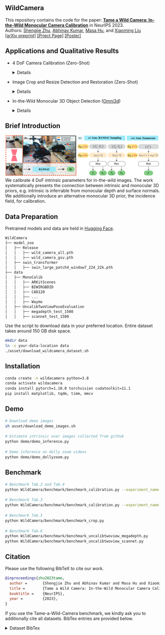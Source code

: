 ## WildCamera
This repository contains the code for the paper: **[Tame a Wild Camera: In-the-Wild Monocular Camera Calibration](https://arxiv.org/abs/2306.10988)** in NeurIPS 2023.
<br>
Authors: [Shengjie Zhu](https://shngjz.github.io/), [Abhinav Kumar](https://sites.google.com/view/abhinavkumar), [Masa Hu](https://scholar.google.com/citations?user=Xs-NkFMAAAAJ&hl=en), and [Xiaoming Liu](https://www.cse.msu.edu/~liuxm/index2.html)
<br>
[[arXiv preprint]](https://arxiv.org/abs/2306.10988)  [[Prject Page]](https://shngjz.github.io/WildCamera.github.io/) [[Poster]](https://drive.google.com/file/d/1y8v0jBd6MFtP8urHNBCzh0wsK43djIj0/view?usp=sharing)

## Applications and Qualitative Results
- 4 DoF Camera Calibration (Zero-Shot)
  <details>

  -  Camera Calibration:

    https://github.com/ShngJZ/WildCamera/assets/128062217/748cf660-aebd-4a86-8d94-2be28650853b

  -  DollyZoom-Demo1:
    
    https://github.com/ShngJZ/WildCamera/assets/128062217/15b18902-9c18-460d-8b5e-7d728cbd63c0


  -  DollyZoom-Demo2:

    https://github.com/ShngJZ/WildCamera/assets/128062217/5722039d-d0c0-49db-a7a1-c83c5e69f7fd

  -  DollyZoom-Demo3:
    
    https://github.com/ShngJZ/WildCamera/assets/128062217/ef352b58-3e30-4b00-add8-6db5ae1d5de0

- Image Crop and Resize Detection and Restoration (Zero-Shot)
  <details>

  https://github.com/ShngJZ/WildCamera/assets/128062217/c390588f-63e2-4611-b546-b86946f3caf9
  
- In-the-Wild Monocular 3D Object Detection ([Omni3d](https://github.com/facebookresearch/omni3d))
  <details>

  https://github.com/ShngJZ/WildCamera/assets/128062217/d776e3d0-11c3-48c2-9a1b-e5adc10408ba

## Brief Introduction
<img src="asset/framework.png" width="1000" >
We calibrate 4 DoF intrinsic parameters for in-the-wild images.
The work systematically presents the connection between intrinsic and monocular 3D priors, e.g. intrinsic is inferrable from monocular depth and surface normals.
We additionally introduce an alternative monocular 3D prior, the incidence field, for calibration.

## Data Preparation
Pretrained models and data are held in [Hugging Face](https://huggingface.co/datasets/Shengjie/WildCamera/tree/main).
```
WildCamera
├── model_zoo
│   ├── Release
│   │   ├── wild_camera_all.pth
│   │   ├── wild_camera_gsv.pth
│   ├── swin_transformer
│   │   ├── swin_large_patch4_window7_224_22k.pth
├── data
│   ├── MonoCalib
│   │   ├── ARKitScenes
│   │   ├── BIWIRGBDID
│   │   ├── CAD120
│   │   ├── ...
│   │   ├── Waymo
│   ├── UncalibTwoViewPoseEvaluation
│   │   ├── megadepth_test_1500
│   │   ├── scannet_test_1500
```
Use the script to download data in your preferred location. 
Entire dataset takes around 150 GB disk space.
```bash
mkdir data
ln -s your-data-location data
./asset/download_wildcamera_dataset.sh
```

## Installation
```bash
conda create -n wildacamera python=3.8
conda activate wildacamera
conda install pytorch=1.10.0 torchvision cudatoolkit=11.1
pip install matplotlib, tqdm, timm, mmcv
```

## Demo
``` bash
# Download demo images
sh asset/download_demo_images.sh

# Estimate intrinsic over images collected from github
python demo/demo_inference.py

# Demo inference on dolly zoom videos
python demo/demo_dollyzoom.py
```

## Benchmark
``` bash
# Benchmark Tab.2 and Tab.4
python WildCamera/benchmark/benchmark_calibration.py --experiment_name in_the_wild

# Benchmark Tab.3
python WildCamera/benchmark/benchmark_calibration.py --experiment_name gsv

# Benchmark Tab.5
python WildCamera/benchmark/benchmark_crop.py

# Benchmark Tab.6
python WildCamera/benchmark/benchmark_uncalibtwoview_megadepth.py
python WildCamera/benchmark/benchmark_uncalibtwoview_scannet.py
```


## Citation <a name="citing"></a>

Please use the following BibTeX to cite our work.

```BibTeX
@inproceedings{zhu2023tame,
  author =       {Shengjie Zhu and Abhinav Kumar and Masa Hu and Xiaoming Liu},
  title =        {Tame a Wild Camera: In-the-Wild Monocular Camera Calibration},
  booktitle =    {NeurIPS},
  year =         {2023},
}
```


If you use the Tame-a-Wild-Camera benchmark, we kindly ask you to additionally cite all datasets. BibTex entries are provided below.

<details><summary>Dataset BibTex</summary>

```BibTex
@inproceedings{
  dehghan2021arkitscenes,
  title={{ARK}itScenes - A Diverse Real-World Dataset for 3D Indoor Scene Understanding Using Mobile {RGB}-D Data},
  author={Gilad Baruch and Zhuoyuan Chen and Afshin Dehghan and Tal Dimry and Yuri Feigin and Peter Fu and Thomas Gebauer and Brandon Joffe and Daniel Kurz and Arik Schwartz and Elad Shulman},
  booktitle={Thirty-fifth Conference on Neural Information Processing Systems Datasets and Benchmarks Track (Round 1)},
  year={2021},
  url={https://openreview.net/forum?id=tjZjv_qh_CE}
}
```
```BibTex
@inproceedings{cordts2016cityscapes,
  title={The cityscapes dataset for semantic urban scene understanding},
  author={Cordts, Marius and Omran, Mohamed and Ramos, Sebastian and Rehfeld, Timo and Enzweiler, Markus and Benenson, Rodrigo and Franke, Uwe and Roth, Stefan and Schiele, Bernt},
  booktitle={Proceedings of the IEEE conference on computer vision and pattern recognition},
  pages={3213--3223},
  year={2016}
}
``` 
```BibTex
@inproceedings{geiger2012we,
  title={Are we ready for autonomous driving? the kitti vision benchmark suite},
  author={Geiger, Andreas and Lenz, Philip and Urtasun, Raquel},
  booktitle={2012 IEEE conference on computer vision and pattern recognition},
  pages={3354--3361},
  year={2012},
  organization={IEEE}
}
``` 
```BibTex
@inproceedings{li2018megadepth,
  title={Megadepth: Learning single-view depth prediction from internet photos},
  author={Li, Zhengqi and Snavely, Noah},
  booktitle={Proceedings of the IEEE conference on computer vision and pattern recognition},
  pages={2041--2050},
  year={2018}
}
``` 
```BibTex
@inproceedings{yu2023mvimgnet,
  title={Mvimgnet: A large-scale dataset of multi-view images},
  author={Yu, Xianggang and Xu, Mutian and Zhang, Yidan and Liu, Haolin and Ye, Chongjie and Wu, Yushuang and Yan, Zizheng and Zhu, Chenming and Xiong, Zhangyang and Liang, Tianyou and others},
  booktitle={Proceedings of the IEEE/CVF Conference on Computer Vision and Pattern Recognition},
  pages={9150--9161},
  year={2023}
}
``` 
```BibTex
@article{fuhrmann2014mve,
  title={Mve-a multi-view reconstruction environment.},
  author={Fuhrmann, Simon and Langguth, Fabian and Goesele, Michael},
  journal={GCH},
  volume={3},
  pages={4},
  year={2014}
}
``` 
```BibTex
@inproceedings{caesar2020nuscenes,
  title={nuscenes: A multimodal dataset for autonomous driving},
  author={Caesar, Holger and Bankiti, Varun and Lang, Alex H and Vora, Sourabh and Liong, Venice Erin and Xu, Qiang and Krishnan, Anush and Pan, Yu and Baldan, Giancarlo and Beijbom, Oscar},
  booktitle={Proceedings of the IEEE/CVF conference on computer vision and pattern recognition},
  pages={11621--11631},
  year={2020}
}
``` 
```BibTex
@inproceedings{Silberman:ECCV12,
  author    = {Nathan Silberman, Derek Hoiem, Pushmeet Kohli and Rob Fergus},
  title     = {Indoor Segmentation and Support Inference from RGBD Images},
  booktitle = {ECCV},
  year      = {2012}
}
``` 
```BibTex
@inproceedings{ahmadyan2021objectron,
  title={Objectron: A large scale dataset of object-centric videos in the wild with pose annotations},
  author={Ahmadyan, Adel and Zhang, Liangkai and Ablavatski, Artsiom and Wei, Jianing and Grundmann, Matthias},
  booktitle={Proceedings of the IEEE/CVF conference on computer vision and pattern recognition},
  pages={7822--7831},
  year={2021}
}
``` 
```BibTex
@inproceedings{sturm2012benchmark,
  title={A benchmark for the evaluation of RGB-D SLAM systems},
  author={Sturm, J{\"u}rgen and Engelhard, Nikolas and Endres, Felix and Burgard, Wolfram and Cremers, Daniel},
  booktitle={2012 IEEE/RSJ international conference on intelligent robots and systems},
  pages={573--580},
  year={2012},
  organization={IEEE}
}
``` 
```BibTex
@inproceedings{dai2017scannet,
  title={Scannet: Richly-annotated 3d reconstructions of indoor scenes},
  author={Dai, Angela and Chang, Angel X and Savva, Manolis and Halber, Maciej and Funkhouser, Thomas and Nie{\ss}ner, Matthias},
  booktitle={Proceedings of the IEEE conference on computer vision and pattern recognition},
  pages={5828--5839},
  year={2017}
}
``` 
```BibTex
@article{chang2015shapenet,
  title={Shapenet: An information-rich 3d model repository},
  author={Chang, Angel X and Funkhouser, Thomas and Guibas, Leonidas and Hanrahan, Pat and Huang, Qixing and Li, Zimo and Savarese, Silvio and Savva, Manolis and Song, Shuran and Su, Hao and others},
  journal={arXiv preprint arXiv:1512.03012},
  year={2015}
}
``` 
```BibTex
@inproceedings{xiao2013sun3d,
  title={Sun3d: A database of big spaces reconstructed using sfm and object labels},
  author={Xiao, Jianxiong and Owens, Andrew and Torralba, Antonio},
  booktitle={Proceedings of the IEEE international conference on computer vision},
  pages={1625--1632},
  year={2013}
}
``` 
```BibTex
@inproceedings{sun2020scalability,
  title={Scalability in perception for autonomous driving: Waymo open dataset},
  author={Sun, Pei and Kretzschmar, Henrik and Dotiwalla, Xerxes and Chouard, Aurelien and Patnaik, Vijaysai and Tsui, Paul and Guo, James and Zhou, Yin and Chai, Yuning and Caine, Benjamin and others},
  booktitle={Proceedings of the IEEE/CVF conference on computer vision and pattern recognition},
  pages={2446--2454},
  year={2020}
}
``` 
</details>















